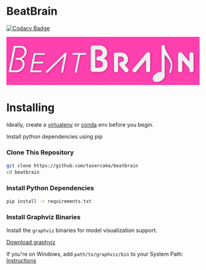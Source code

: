 # BeatBrain


[![Codacy Badge](https://api.codacy.com/project/badge/Grade/493598f6df4c4085979b3315a0cbbfe7)](https://www.codacy.com/app/penukonda.krishna.moorthy/BeatBrain?utm_source=github.com&amp;utm_medium=referral&amp;utm_content=tasercake/BeatBrain&amp;utm_campaign=Badge_Grade)

![BeatBrain Logo](images/logo/256h/BeatBrain_Fit_256x.png)


# Installing

Ideally, create a [virtualenv](https://uoa-eresearch.github.io/eresearch-cookbook/recipe/2014/11/26/python-virtual-env/) or [conda](https://uoa-eresearch.github.io/eresearch-cookbook/recipe/2014/11/20/conda/) env before you begin.

Install python dependencies using pip

### Clone This Repository

```bash
git clone https://github.com/tasercake/beatbrain
cd beatbrain
```

### Install Python Dependencies

```bash
pip install -r requirements.txt
```


### Install Graphviz Binaries

Install the `graphviz` binaries for model visualization support.

[Download graphviz](https://graphviz.gitlab.io/download/)

If you're on Windows, add `path/to/graphviz/bin` to your System Path:
[Instructions](https://docs.alfresco.com/4.2/tasks/fot-addpath.html)
